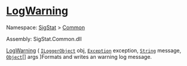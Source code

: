# [LogWarning](./ILoggerObjectExtensions-100663349.md)

Namespace: [SigStat]() > [Common](./../README.md)

Assembly: SigStat.Common.dll

[LogWarning](./ILoggerObjectExtensions-100663349.md) ( [`ILoggerObject`](./../ILoggerObject.md) obj, [`Exception`](https://docs.microsoft.com/en-us/dotnet/api/System.Exception) exception, [`String`](https://docs.microsoft.com/en-us/dotnet/api/System.String) message, [`Object`](https://docs.microsoft.com/en-us/dotnet/api/System.Object)[] args )Formats and writes an warning log message.
